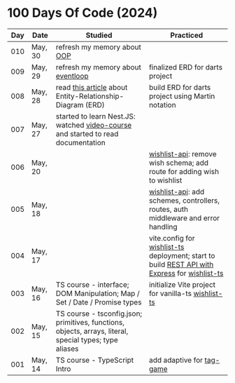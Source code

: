 # 100 Days Of Code (2024)

| Day | Date | Studied | Practiced |
| --- | --- | --- | --- |
| 010 | May, 30 | refresh my memory about [OOP](https://www.youtube.com/watch?v=-6DWwR_R4Xk&ab_channel=UlbiTV) |  |
| 009 | May, 29 | refresh my memory about [eventloop](https://www.youtube.com/watch?v=8aGhZQkoFbQ&ab_channel=JSConf) | finalized ERD for darts project |
| 008 | May, 28 | read [this article](https://practicum.yandex.ru/blog/chto-takoe-er-diagramma/) about Entity-Relationship-Diagram (ERD) | build ERD for darts project using Martin notation |
| 007 | May, 27 | started to learn Nest.JS: watched [video-course](https://www.youtube.com/watch?v=C5qzO7tsybQ&ab_channel=REDGroup) and started to read documentation |  |
| 006 | May, 20 |  | [wishlist-api](https://github.com/NatalieKalinkina/wishlist-api): remove wish schema; add route for adding wish to wishlist |
| 005 | May, 18 |  | [wishlist-api](https://github.com/NatalieKalinkina/wishlist-api): add schemes, controllers, routes, auth middleware and error handling |
| 004 | May, 17 |  | vite.config for [wishlist-ts](https://github.com/NatalieKalinkina/wishlist-ts) deployment; start to build [REST API with Express](https://github.com/NatalieKalinkina/wishlist-api) for [wishlist-ts](https://github.com/NatalieKalinkina/wishlist-ts) |
| 003 | May, 16 | TS course - interface; DOM Manipulation; Map / Set / Date / Promise types | initialize Vite project for vanilla-ts [wishlist-ts](https://github.com/NatalieKalinkina/wishlist-ts) |
| 002 | May, 15 | TS course - tsconfig.json; primitives, functions, objects, arrays, literal, special types; type aliases|  |
| 001 | May, 14 | TS course - TypeScript Intro | add adaptive for [tag-game](https://github.com/NatalieKalinkina/tag-game) |


